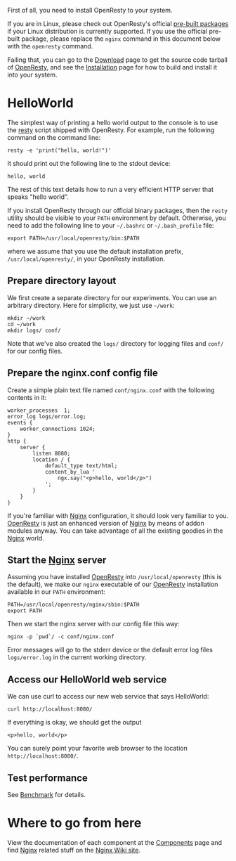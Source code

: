 <!---
    @title         Getting Started
    @creator       Yichun Zhang
    @created       2011-06-20 11:39 GMT
--->

First of all, you need to install OpenResty to your system.

If you are in Linux, please check out OpenResty's official [pre-built packages](linux-packages.html) if your
Linux distribution is currently supported. If you use the official pre-built package, please
replace the `nginx` command in this document below with the `openresty` command.

Failing that, you can go to the [Download](download.html) page to get the source
code tarball of [OpenResty](openresty.html), and see the [Installation](installation.html) page
for how to build and install it into your system.

# HelloWorld

The simplest way of printing a hello world output to the console is to use the
[resty](https://github.com/openresty/resty-cli#readme) script shipped with OpenResty. For example,
run the following command on the command line:

```
resty -e 'print("hello, world!")'
```

It should print out the following line to the stdout device:

```
hello, world
```

The rest of this text details how to run a very efficient HTTP server that speaks
"hello world".

If you install OpenResty through our official binary packages, then the `resty` utility
should be visible to your `PATH` environment by default. Otherwise, you need to
add the following line to your `~/.bashrc` or `~/.bash_profile` file:

```
export PATH=/usr/local/openresty/bin:$PATH
```

where we assume that you use the default installation prefix, `/usr/local/openresty/`, in
your OpenResty installation.

## Prepare directory layout

We first create a separate directory for our experiments. You can use an arbitrary
directory. Here for simplicity, we just use `~/work`:

```
mkdir ~/work
cd ~/work
mkdir logs/ conf/
```

Note that we've also created the `logs/` directory for logging files and `conf/` for
our config files.

## Prepare the nginx.conf config file

Create a simple plain text file named `conf/nginx.conf` with the following contents
in it:

```
worker_processes  1;
error_log logs/error.log;
events {
    worker_connections 1024;
}
http {
    server {
        listen 8080;
        location / {
            default_type text/html;
            content_by_lua '
                ngx.say("<p>hello, world</p>")
            ';
        }
    }
}
```

If you're familiar with [Nginx](nginx.html) configuration, it should look very
familiar to you. [OpenResty](openresty.html) is just an enhanced version of
[Nginx](nginx.html) by means of addon modules anyway. You can take advantage
of all the existing goodies in the [Nginx](nginx.html) world.

## Start the [Nginx](nginx.html) server
Assuming you have installed [OpenResty](openresty.html) into `/usr/local/openresty` (this
is the default), we make our `nginx` executable of our [OpenResty](openresty.html) installation
available in our `PATH` environment:

```
PATH=/usr/local/openresty/nginx/sbin:$PATH
export PATH
```

Then we start the nginx server with our config file this way:

```
nginx -p `pwd`/ -c conf/nginx.conf
```

Error messages will go to the stderr device or the default error log files `logs/error.log` in
the current working directory.

## Access our HelloWorld web service
We can use curl to access our new web service that says HelloWorld:

```
curl http://localhost:8080/
```

If everything is okay, we should get the output

```
<p>hello, world</p>
```

You can surely point your favorite web browser to the location `http://localhost:8080/`.

## Test performance
See [Benchmark](benchmark.html) for details.


# Where to go from here

View the documentation of each component at the [Components](components.html) page
and find [Nginx](nginx.html) related stuff on the [Nginx Wiki site](http://wiki.nginx.org/).
